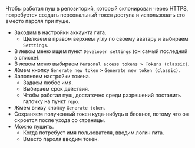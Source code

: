 Чтобы работал пуш в репозиторий, который склонирован через HTTPS, потребуется создать персональный токен доступа и использовать его вместо пароля при пуше.

* Заходим в настройки аккаунта гита.
  * Щелкаем в правом верхнем углу по своему аватару и выбираем `Setttings`.
* В левом меню ищем пункт `Developer settings` (он самый последний в списке).
* В левом меню выбираем `Personal access tokens > Tokens (classic)`.
* Жмем кнопку `Generate new token` > `Generate new token (classic)`.
* Заполняем настройки токена.
  * Задаем любое имя.
  * Выбираем срок действия.
  * Чтобы работал пуш, достаточно среди разрешений поставить галочку на пункт `repo`.
* Жмем внизу кнопку `Generate token`.
* Сохраняем полученный токен куда-нибудь в блокнот, потому что он скроется после ухода со страницы.
* Можно пушить.
  * Когда потребует имя пользователя, вводим логин гита.
  * Вместо пароля вводим токен.